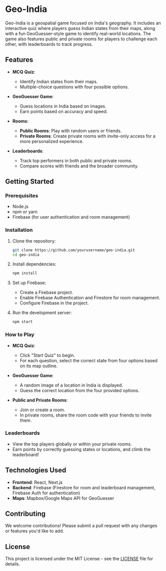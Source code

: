 # Geo-India

Geo-India is a geospatial game focused on India's geography. It includes an interactive quiz where players guess Indian states from their maps, along with a fun GeoGuesser-style game to identify real-world locations. The game also features public and private rooms for players to challenge each other, with leaderboards to track progress.

## Features

- **MCQ Quiz**: 
  - Identify Indian states from their maps.
  - Multiple-choice questions with four possible options.
  
- **GeoGuesser Game**: 
  - Guess locations in India based on images.
  - Earn points based on accuracy and speed.

- **Rooms**:
  - **Public Rooms**: Play with random users or friends.
  - **Private Rooms**: Create private rooms with invite-only access for a more personalized experience.
  
- **Leaderboards**:
  - Track top performers in both public and private rooms.
  - Compare scores with friends and the broader community.

## Getting Started

### Prerequisites

- Node.js
- npm or yarn
- Firebase (for user authentication and room management)

### Installation

1. Clone the repository:
   ```bash
   git clone https://github.com/yourusername/geo-india.git
   cd geo-india
   ```

2. Install dependencies:
   ```bash
   npm install
   ```

3. Set up Firebase:
   - Create a Firebase project.
   - Enable Firebase Authentication and Firestore for room management.
   - Configure Firebase in the project.

4. Run the development server:
   ```bash
   npm start
   ```

### How to Play

- **MCQ Quiz**:
  - Click "Start Quiz" to begin.
  - For each question, select the correct state from four options based on its map outline.

- **GeoGuesser Game**:
  - A random image of a location in India is displayed.
  - Guess the correct location from the four provided options.

- **Public and Private Rooms**:
  - Join or create a room.
  - In private rooms, share the room code with your friends to invite them.

### Leaderboards

- View the top players globally or within your private rooms.
- Earn points by correctly guessing states or locations, and climb the leaderboard!

## Technologies Used

- **Frontend**: React, Next.js
- **Backend**: Firebase (Firestore for room and leaderboard management, Firebase Auth for authentication)
- **Maps**: Mapbox/Google Maps API for GeoGuesser

## Contributing

We welcome contributions! Please submit a pull request with any changes or features you'd like to add.

## License

This project is licensed under the MIT License - see the [LICENSE](LICENSE) file for details.
